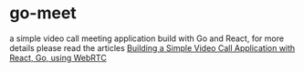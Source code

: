# go-meet
a simple video call meeting application build with Go and React, for more details please read the articles [Building a Simple Video Call Application with React, Go, using WebRTC](https://goblog.dev/articles/41)
